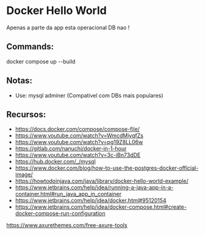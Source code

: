 
# Docker Hello World

Apenas a parte da app esta operacional
DB nao !

## Commands: 

docker compose up --build

## Notas:
- Use: mysql adminer (Compativel com DBs mais populares)

## Recursos:
 - https://docs.docker.com/compose/compose-file/
 - https://www.youtube.com/watch?v=WmcdMiyqfZs
 - https://www.youtube.com/watch?v=pg19Z8LL06w
 - https://gitlab.com/nanuchi/docker-in-1-hour
 - https://www.youtube.com/watch?v=3c-iBn73dDE
 - https://hub.docker.com/_/mysql
 - https://www.docker.com/blog/how-to-use-the-postgres-docker-official-image/
 - https://howtodoinjava.com/java/library/docker-hello-world-example/
 - https://www.jetbrains.com/help/idea/running-a-java-app-in-a-container.html#run_java_app_in_container
 - https://www.jetbrains.com/help/idea/docker.html#95120154
 - https://www.jetbrains.com/help/idea/docker-compose.html#create-docker-compose-run-configuration



https://www.axurethemes.com/free-axure-tools